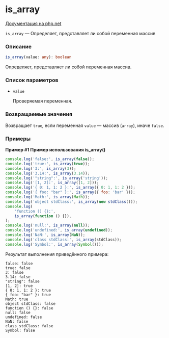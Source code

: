 # is_array

[Документация на php.net](https://www.php.net/manual/ru/function.is-array.php)

`is_array` — Определяет, представляет ли собой переменная массив

### Описание

```ts
is_array(value: any): boolean
```

Определяет, представляет ли собой переменная массив.

### Список параметров

-   `value`

    Проверяемая переменная.

### Возвращаемые значения

Возвращает `true`, если переменная `value` — массив (`array`), иначе `false`.

### Примеры

**Пример #1 Пример использования is_array()**

```js
console.log('false:', is_array(false));
console.log('true:', is_array(true));
console.log('3:', is_array(3));
console.log('3.14:', is_array(3.14));
console.log('"string":', is_array('string'));
console.log('[1, 2]:', is_array([1, 2]));
console.log('{ 0: 1, 1: 2 }:', is_array({ 0: 1, 1: 2 }));
console.log('{ foo: "bar" }:', is_array({ foo: 'bar' }));
console.log('Math:', is_array(Math));
console.log('object stdClass:', is_array(new stdClass()));
console.log(
    'function () {}:',
    is_array(function () {}),
);
console.log('null:', is_array(null));
console.log('undefined:', is_array(undefined));
console.log('NaN:', is_array(NaN));
console.log('class stdClass:', is_array(stdClass));
console.log('Symbol:', is_array(Symbol()));
```

Результат выполнения приведённого примера:

    false: false
    true: false
    3: false
    3.14: false
    "string": false
    [1, 2]: true
    { 0: 1, 1: 2 }: true
    { foo: "bar" }: true
    Math: true
    object stdClass: false
    function () {}: false
    null: false
    undefined: false
    NaN: false
    class stdClass: false
    Symbol: false
